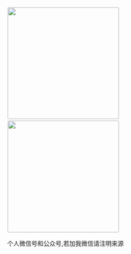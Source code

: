 <!-- 自定义留言页 -->

<p class="text-center">
  <img style="width: 258px; height: 258px; border: 1px solid #eee; padding: 0; border-radius: 3px;" src="http://osausq2jb.bkt.clouddn.com/wechat_xin.png">
&nbsp;&nbsp;&nbsp;&nbsp;
  <img style="width: 258px; height: 258px; border: 1px solid #eee; padding: 0; border-radius: 3px;" src="http://osausq2jb.bkt.clouddn.com/wechat_mp.jpg">
</p>

<p class="text-center">
  个人微信号和公众号,若加我微信请注明来源
</p>

<br/><br/><br/>


<!-- UY BEGIN -->
<!--
<div id="uyan_frame"></div>
<script type="text/javascript" src="http://v2.uyan.cc/code/uyan.js?uid=2137555"></script>
-->
<!-- UY END -->

<div class="text-center"
<!-- 代码1：放在页面需要展示的位置  -->
<!-- 如果您配置过sourceid，建议在div标签中配置sourceid、cid(分类id)，没有请忽略  -->
<div id="cyReward" role="cylabs" data-use="reward"></div>
<!-- 代码2：用来读取评论框配置，此代码需放置在代码1之后。 -->
<!-- 如果当前页面有评论框，代码2请勿放置在评论框代码之前。 -->
<!-- 如果页面同时使用多个实验室项目，以下代码只需要引入一次，只配置上面的div标签即可 -->
<script type="text/javascript" charset="utf-8" src="https://changyan.itc.cn/js/lib/jquery.js"></script>
<script type="text/javascript" charset="utf-8" src="https://changyan.sohu.com/js/changyan.labs.https.js?appid=cyt4MuLGq"></script>
</div>


<!--PC版-->
<div id="SOHUCS" sid="comment20170705"></div>
<script charset="utf-8" type="text/javascript" src="https://changyan.sohu.com/upload/changyan.js" ></script>
<script type="text/javascript">
window.changyan.api.config({
appid: 'cyt4MuLGq',
conf: 'prod_8287cf86c4ae41b3bae429adf7b76fde'
});
</script>




